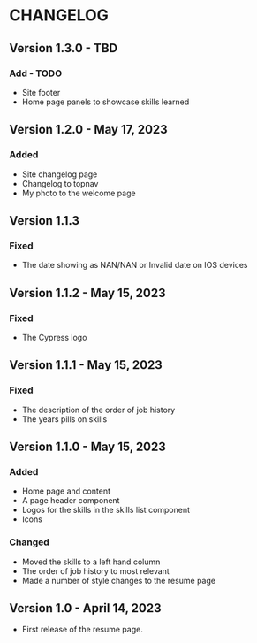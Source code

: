 # CHANGELOG

## Version 1.3.0 - TBD

### Add - TODO
* Site footer
* Home page panels to showcase skills learned


## Version 1.2.0 - May 17, 2023

### Added
* Site changelog page
* Changelog to topnav
* My photo to the welcome page

## Version 1.1.3

### Fixed
* The date showing as NAN/NAN or Invalid date on IOS devices


## Version 1.1.2 - May 15, 2023

### Fixed
* The Cypress logo


## Version 1.1.1 - May 15, 2023

### Fixed
* The description of the order of job history
* The years pills on skills


## Version 1.1.0 - May 15, 2023

### Added
* Home page and content
* A page header component
* Logos for the skills in the skills list component
* Icons 

### Changed
* Moved the skills to a left hand column
* The order of job history to most relevant
* Made a number of style changes to the resume page


## Version 1.0 - April 14, 2023
* First release of the resume page.